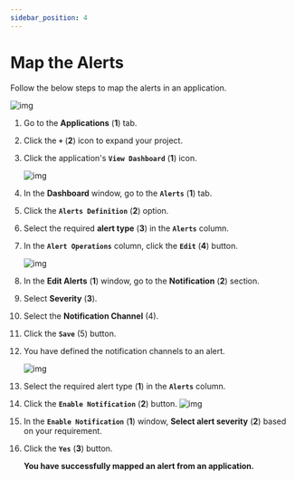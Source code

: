 ```yaml
---
sidebar_position: 4
---
```

# Map the Alerts

Follow the below steps to map the alerts in an application.

![img](/img/Notifications/images/Image_6.png)

1. Go to the **Applications** (**1**) tab.

2. Click the **`+`** (**2**) icon to expand your project.

3. Click the application's **`View Dashboard`**  (**1**) icon.

   ![img](/img/Notifications/images/Image_7.png)

4. In the **Dashboard** window, go to the **`Alerts`** (**1**) tab.

5. Click the **`Alerts Definition`** (**2**) option.

6. Select the required **alert type** (**3**) in the **`Alerts`** column.

7. In the **`Alert Operations`** column, click the **`Edit`** (**4**) button.

   ![img](/img/Notifications/images/Image_8.png)

8. In the **Edit Alerts** (**1**) window, go to the **Notification** (**2**) section.

9. Select **Severity** (**3**).

10. Select the **Notification Channel** (4).

11. Click the **`Save`**  (5) button.

12. You have defined the notification channels to an alert.

    ![img](/img/Notifications/images/Notification_7.png)

13. Select the required alert type (**1**) in the **`Alerts`** column.

14. Click the **`Enable Notification`** (**2**) button.
    ![img](/img/Notifications/images/Image_5.png)

15. In the **`Enable Notification`** (**1**) window, **Select alert severity** (**2**) based on your requirement.

16. Click the **`Yes`** (**3**) button.

    **You have successfully mapped an alert from an application.**

    

